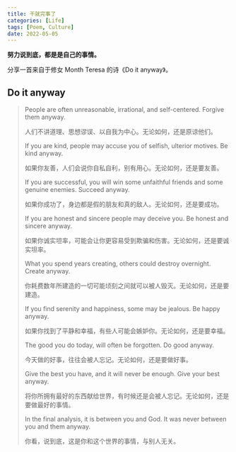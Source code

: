 ```yaml
---
title: 干就完事了
categories: [Life]
tags: [Poem, Culture]
date: 2022-05-05
---
```


**努力说到底，都是是自己的事情。**

分享一首来自于修女 Month Teresa 的诗《Do it anyway》。

## Do it anyway

> People are often unreasonable, irrational, and self-centered. Forgive them anyway.
>
> 人们不讲道理、思想谬误、以自我为中心。无论如何，还是原谅他们。
>
> If you are kind, people may accuse you of selfish, ulterior motives. Be kind anyway.
>
> 如果你友善，人们会说你自私自利，别有用心。无论如何，还是要友善。
>
> If you are successful, you will win some unfaithful friends and some genuine enemies. Succeed anyway.
>
> 如果你成功了，身边都是假的朋友和真的敌人。无论如何，还是要成功。
>
> If you are honest and sincere people may deceive you. Be honest and sincere anyway.
>
> 如果你诚实坦率，可能会让你更容易受到欺骗和伤害。无论如何，还是要诚实坦率。
>
> What you spend years creating, others could destroy overnight. Create anyway.
>
> 你耗费数年所建造的一切可能顷刻之间就可以被人毁灭。无论如何，还是要建造。
>
> If you find serenity and happiness, some may be jealous. Be happy anyway.
>
> 如果你找到了平静和幸福，有些人可能会嫉妒你。无论如何，还是要幸福。
>
> The good you do today, will often be forgotten. Do good anyway.
>
> 今天做的好事，往往会被人忘记。无论如何，还是要做好事。
>
> Give the best you have, and it will never be enough. Give your best anyway.
>
> 将你所拥有最好的东西献给世界，有时候还是会被人忘记。无论如何，还是要做最好的事情。
>
> In the final analysis, it is between you and God. It was never between you and them anyway.
>
> 你看，说到底，这是你和这个世界的事情，与别人无关。
